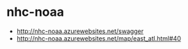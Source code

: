 # nhc-noaa
- http://nhc-noaa.azurewebsites.net/swagger
- http://nhc-noaa.azurewebsites.net/map/east_atl.html#40
